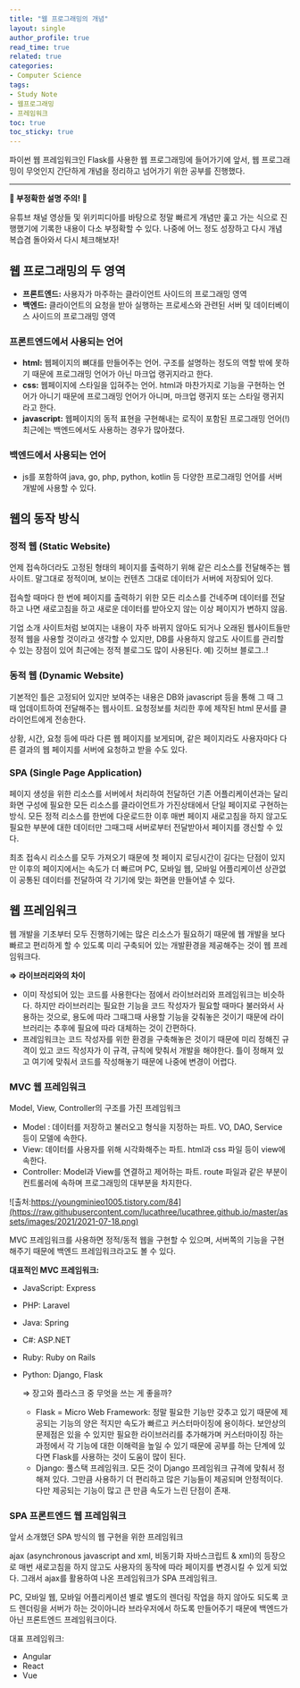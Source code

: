 ```yaml
---
title: "웹 프로그래밍의 개념"
layout: single
author_profile: true
read_time: true
related: true
categories:
- Computer Science
tags:
- Study Note
- 웹프로그래밍
- 프레임워크
toc: true
toc_sticky: true
---
```




파이썬 웹 프레임워크인 Flask를 사용한 웹 프로그래밍에 들어가기에 앞서, 웹 프로그래밍이 무엇인지 간단하게 개념을 정리하고 넘어가기 위한 공부를 진행했다.

------

**🚨 부정확한 설명 주의! 🚨**

유튜브 채널 영상들 및 위키피디아를 바탕으로 정말 빠르게 개념만 훑고 가는 식으로 진행했기에 기록한 내용이 다소 부정확할 수 있다. 나중에 어느 정도 성장하고 다시 개념 복습겸 돌아와서 다시 체크해보자!

## 웹 프로그래밍의 두 영역

- **프론트엔드:** 사용자가 마주하는 클라이언트 사이드의 프로그래밍 영역
- **백엔드:** 클라이언트의 요청을 받아 실행하는 프로세스와 관련된 서버 및 데이터베이스 사이드의 프로그래밍 영역

### 프론트엔드에서 사용되는 언어

- **html:** 웹페이지의 뼈대를 만들어주는 언어. 구조를 설명하는 정도의 역할 밖에 못하기 때문에 프로그래밍 언어가 아닌 마크업 랭귀지라고 한다.
- **css:** 웹페이지에 스타일을 입혀주는 언어. html과 마찬가지로 기능을 구현하는 언어가 아니기 때문에 프로그래밍 언어가 아니며, 마크업 랭귀지 또는 스타일 랭귀지라고 한다.
- **javascript:** 웹페이지의 동적 표현을 구현해내는 로직이 포함된 프로그래밍 언어(!) 최근에는 백엔드에서도 사용하는 경우가 많아졌다.

### 백엔드에서 사용되는 언어

- js를 포함하여 java, go, php, python, kotlin 등 다양한 프로그래밍 언어를 서버 개발에 사용할 수 있다.

## 웹의 동작 방식

### 정적 웹 (Static Website)

언제 접속하더라도 고정된 형태의 페이지를 출력하기 위해 같은 리소스를 전달해주는 웹사이트. 말그대로 정적이며, 보이는 컨텐츠 그대로 데이터가 서버에 저장되어 있다.

접속할 때마다 한 번에 페이지를 출력하기 위한 모든 리소스를 건네주며 데이터를 전달하고 나면 새로고침을 하고 새로운 데이터를 받아오지 않는 이상 페이지가 변하지 않음.

기업 소개 사이트처럼 보여지는 내용이 자주 바뀌지 않아도 되거나 오래된 웹사이트들만 정적 웹을 사용할 것이라고 생각할 수 있지만, DB를 사용하지 않고도 사이트를 관리할 수 있는 장점이 있어 최근에는 정적 블로그도 많이 사용된다. 예) 깃허브 블로그..!

### 동적 웹 (Dynamic Website)

기본적인 틀은 고정되어 있지만 보여주는 내용은 DB와 javascript 등을 통해 그 때 그 때 업데이트하여 전달해주는 웹사이트. 요청정보를 처리한 후에 제작된 html 문서를 클라이언트에게 전송한다.

상황, 시간, 요청 등에 따라 다른 웹 페이지를 보게되며, 같은 페이지라도 사용자마다 다른 결과의 웹 페이지를 서버에 요청하고 받을 수도 있다.

### SPA (Single Page Application)

페이지 생성을 위한 리소스를 서버에서 처리하여 전달하던 기존 어플리케이션과는 달리 화면 구성에 필요한 모든 리소스를 클라이언트가 가진상태에서 단일 페이지로 구현하는 방식. 모든 정적 리소스를 한번에 다운로드한 이후 매번 페이지 새로고침을 하지 않고도 필요한 부분에 대한 데이터만 그때그때 서버로부터 전달받아서 페이지를 갱신할 수 있다.

최초 접속시 리소스를 모두 가져오기 때문에 첫 페이지 로딩시간이 길다는 단점이 있지만 이후의 페이지에서는 속도가 더 빠르며 PC, 모바일 웹, 모바일 어플리케이션 상관없이 공통된 데이터를 전달하여 각 기기에 맞는 화면을 만들어낼 수 있다.

## 웹 프레임워크

웹 개발을 기초부터 모두 진행하기에는 많은 리소스가 필요하기 때문에 웹 개발을 보다 빠르고 편리하게 할 수 있도록 미리 구축되어 있는 개발환경을 제공해주는 것이 웹 프레임워크다.

**⇒ 라이브러리와의 차이**

- 이미 작성되어 있는 코드를 사용한다는 점에서 라이브러리와 프레임워크는 비슷하다. 하지만 라이브러리는 필요한 기능을 코드 작성자가 필요할 때마다 불러와서 사용하는 것으로, 용도에 따라 그때그때 사용할 기능을 갖춰놓은 것이기 때문에 라이브러리는 추후에 필요에 따라 대체하는 것이 간편하다.
- 프레임워크는 코드 작성자를 위한 환경을 구축해놓은 것이기 때문에 미리 정해진 규격이 있고 코드 작성자가 이 규격, 규칙에 맞춰서 개발을 해야한다. 틀이 정해져 있고 여기에 맞춰서 코드를 작성해놓기 때문에 나중에 변경이 어렵다.

### MVC 웹 프레임워크

Model, View, Controller의 구조를 가진 프레임워크

- Model : 데이터를 저장하고 불러오고 형식을 지정하는 파트. VO, DAO, Service 등이 모델에 속한다.
- View: 데이터를 사용자를 위해 시각화해주는 파트. html과 css 파일 등이 view에 속한다.
- Controller: Model과 View를 연결하고 제어하는 파트. route 파일과 같은 부분이 컨트롤러에 속하며 프로그래밍의 대부분을 차지한다.

![출처:https://youngminieo1005.tistory.com/84](https://raw.githubusercontent.com/lucathree/lucathree.github.io/master/assets/images/2021/2021-07-18.png)

MVC 프레임워크를 사용하면 정적/동적 웹을 구현할 수 있으며, 서버쪽의 기능을 구현해주기 때문에 백엔드 프레임워크라고도 볼 수 있다.

**대표적인 MVC 프레임워크:**

- JavaScript: Express

- PHP: Laravel

- Java: Spring

- C#: ASP.NET

- Ruby: Ruby on Rails

- Python: Django, Flask

  ⇒ 장고와 플라스크 중 무엇을 쓰는 게 좋을까?

  - Flask = Micro Web Framework: 정말 필요한 기능만 갖추고 있기 때문에 제공되는 기능의 양은 적지만 속도가 빠르고 커스터마이징에 용이하다. 보안상의 문제점은 있을 수 있지만 필요한 라이브러리를 추가해가며 커스터마이징 하는 과정에서 각 기능에 대한 이해력을 높일 수 있기 때문에 공부를 하는 단계에 있다면 Flask를 사용하는 것이 도움이 많이 된다.
  - Django: 풀스택 프레임워크. 모든 것이 Django 프레임워크 규격에 맞춰서 정해져 있다. 그만큼 사용하기 더 편리하고 많은 기능들이 제공되며 안정적이다. 다만 제공되는 기능이 많고 큰 만큼 속도가 느린 단점이 존재.

### SPA 프론트엔드 웹 프레임워크

앞서 소개했던 SPA 방식의 웹 구현을 위한 프레임워크

ajax (asynchronous javascript and xml, 비동기화 자바스크립트 & xml)의 등장으로 매번 새로고침을 하지 않고도 사용자의 동작에 따라 페이지를 변경시킬 수 있게 되었다. 그래서 ajax를 활용하여 나온 프레임워크가 SPA 프레임워크.

PC, 모바일 웹, 모바일 어플리케이션 별로 별도의 렌더링 작업을 하지 않아도 되도록 코드 렌더링을 서버가 하는 것이아니라 브라우저에서 하도록 만들어주기 때문에 백엔드가 아닌 프론트엔드 프레임워크이다.

대표 프레임워크:

- Angular
- React
- Vue